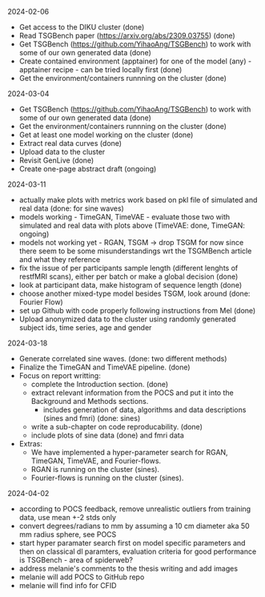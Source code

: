 2024-02-06
- Get access to the DIKU cluster (done)
- Read TSGBench paper (https://arxiv.org/abs/2309.03755) (done)
- Get TSGBench (https://github.com/YihaoAng/TSGBench) to work with some of our own generated data (done)
- Create contained environment (apptainer) for one of the model (any) - apptainer recipe - can be tried locally first (done)
- Get the environment/containers runnning on the cluster (done)

2024-03-04
- Get TSGBench (https://github.com/YihaoAng/TSGBench) to work with some of our own generated data (done)
- Get the environment/containers runnning on the cluster (done)
- Get at least one model working on the cluster (done)
- Extract real data curves (done)
- Upload data to the cluster 
- Revisit GenLive (done)
- Create one-page abstract draft (ongoing)

2024-03-11
- actually make plots with metrics work based on pkl file of simulated and real data (done: for sine waves)
- models working - TimeGAN, TimeVAE - evaluate those two with simulated and real data with plots above (TimeVAE: done, TimeGAN: ongoing)
- models not working yet - RGAN, TSGM -> drop TSGM for now since there seem to be some misunderstandings wrt the TSGMBench article and what they reference
- fix the issue of per participants sample length (different lenghts of restfMRI scans), either per batch or make a global decision (done)
- look at participant data, make histogram of sequence length (done)
- choose another mixed-type model besides TSGM, look around (done: Fourier Flow)
- set up Github with code properly following instructions from Mel (done)
- Upload anonymized data to the cluster using randomly generated subject ids, time series, age and gender 

2024-03-18
- Generate correlated sine waves. (done: two different methods)
- Finalize the TimeGAN and TimeVAE pipeline. (done)
- Focus on report writting:
    - complete the Introduction section. (done)
    - extract relevant information from the POCS and put it into the Background and Methods sections.
        - includes generation of data, algorithms and data descriptions (sines and fmri) (done: sines)
    - write a sub-chapter on code reproducability. (done)
    - include plots of sine data (done) and fmri data
- Extras:
    - We have implemented a hyper-parameter search for RGAN, TimeGAN, TimeVAE, and Fourier-flows.
    - RGAN is running on the cluster (sines).
    - Fourier-flows is running on the cluster (sines).
 
2024-04-02
- according to POCS feedback, remove unrealistic outliers from training data, use mean +-2 stds only
- convert degrees/radians to mm by assuming a 10 cm diameter aka 50 mm radius sphere, see POCS
- start hyper paramater search first on model specific parameters and then on classical dl paramters, evaluation criteria for good performance is TSGBench - area of spiderweb?
- address melanie's comments to the thesis writing and add images
- melanie will add POCS to GitHub repo
- melanie will find info for CFID
